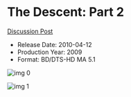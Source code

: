 # The Descent: Part 2

[Discussion Post](https://www.avsforum.com/threads/bass-eq-for-filtered-movies.2995212/post-58124012)

* Release Date: 2010-04-12
* Production Year: 2009
* Format: BD/DTS-HD MA 5.1

![img 0](https://i.imgur.com/MMjZmqu.jpg)

![img 1](https://i.imgur.com/iMf9i8s.jpg)

